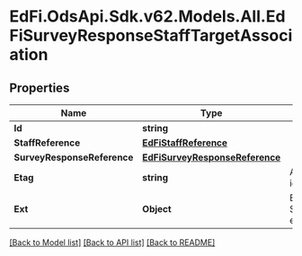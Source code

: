 # EdFi.OdsApi.Sdk.v62.Models.All.EdFiSurveyResponseStaffTargetAssociation

## Properties

Name | Type | Description | Notes
------------ | ------------- | ------------- | -------------
**Id** | **string** |  | [optional] 
**StaffReference** | [**EdFiStaffReference**](EdFiStaffReference.md) |  | 
**SurveyResponseReference** | [**EdFiSurveyResponseReference**](EdFiSurveyResponseReference.md) |  | 
**Etag** | **string** | A unique system-generated value that identifies the version of the resource. | [optional] 
**Ext** | **Object** | Extensions to the SurveyResponseStaffTargetAssociation entity. | [optional] 

[[Back to Model list]](../README.md#documentation-for-models) [[Back to API list]](../README.md#documentation-for-api-endpoints) [[Back to README]](../README.md)


